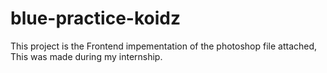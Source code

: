 # blue-practice-koidz

This project is the Frontend impementation of the photoshop file attached, This was made during my internship.
